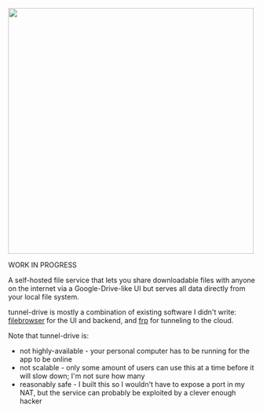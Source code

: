 <img src="https://user-images.githubusercontent.com/4122172/114505899-e7943d00-9be5-11eb-887c-0b163cb148f2.png" width=500>

WORK IN PROGRESS

A self-hosted file service that lets you share downloadable files with anyone on the internet via a Google-Drive-like UI but serves all data directly from your local file system.

tunnel-drive is mostly a combination of existing software I didn't write: [filebrowser](https://github.com/filebrowser/filebrowser) for the UI and backend, and [frp](https://github.com/fatedier/frp) for tunneling to the cloud.

Note that tunnel-drive is:

* not highly-available - your personal computer has to be running for the app to be online
* not scalable - only some amount of users can use this at a time before it will slow down; I'm not sure how many
* reasonably safe - I built this so I wouldn't have to expose a port in my NAT, but the service can probably be exploited by a clever enough hacker
